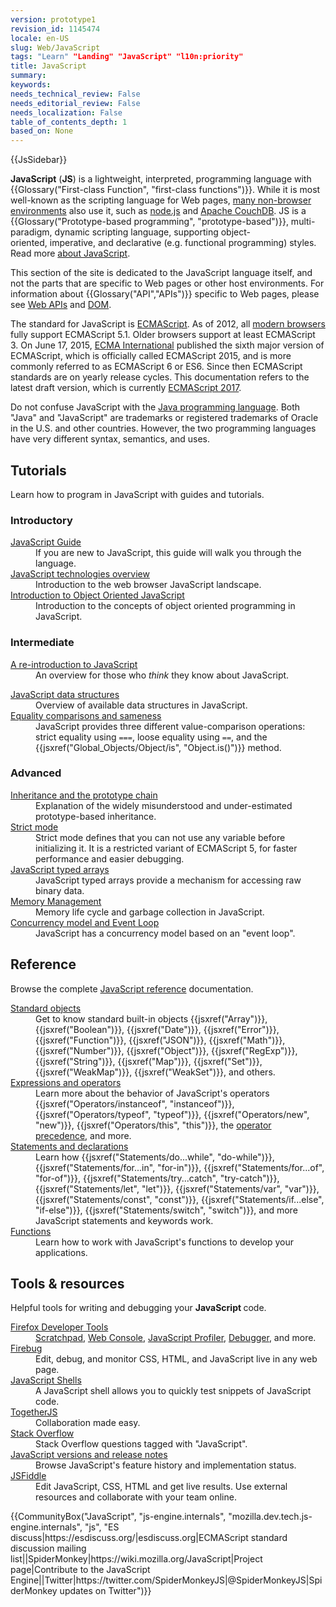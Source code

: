 ```yaml
---
version: prototype1
revision_id: 1145474
locale: en-US
slug: Web/JavaScript
tags: "Learn" "Landing" "JavaScript" "l10n:priority"
title: JavaScript
summary: 
keywords: 
needs_technical_review: False
needs_editorial_review: False
needs_localization: False
table_of_contents_depth: 1
based_on: None
---
```

<div>{{JsSidebar}}</div>

<p class="summary"><strong>JavaScript</strong> (<strong>JS</strong>) is a lightweight, interpreted, programming language with {{Glossary("First-class Function", "first-class functions")}}. While it is most well-known as the scripting language for Web pages, <a class="external" href="https://en.wikipedia.org/wiki/JavaScript#Uses_outside_Web_pages">many non-browser environments</a> also use it, such as <a class="external" href="https://nodejs.org/">node.js</a> and <a href="https://couchdb.apache.org/">Apache CouchDB</a>. JS is a {{Glossary("Prototype-based programming", "prototype-based")}}, multi-paradigm, dynamic scripting language, supporting object-oriented,&nbsp;imperative, and&nbsp;declarative (e.g.&nbsp;functional programming) styles. Read more <a href="/en-US/docs/Web/JavaScript/About_JavaScript">about JavaScript</a>.</p>

<p>This section of the site is dedicated to the JavaScript language itself, and not the parts that are specific to Web pages or other host environments. For information about {{Glossary("API","APIs")}} specific to Web pages, please see <a href="/en-US/docs/Web/API">Web APIs</a> and <a href="/en-US/docs/Glossary/DOM">DOM</a>.</p>

<p>The standard for JavaScript is <a href="/en-US/docs/Web/JavaScript/Language_Resources">ECMAScript</a>. As of 2012, all <a href="http://kangax.github.io/compat-table/es5/">modern browsers</a> fully support ECMAScript 5.1. Older browsers support at least ECMAScript 3. On June 17, 2015, <a href="http://www.ecma-international.org">ECMA International</a> published the sixth major version of ECMAScript, which is officially called ECMAScript 2015, and is more commonly referred to as ECMAScript 6 or ES6. Since then ECMAScript standards are on yearly release cycles. This documentation refers to the latest draft version, which is currently <a href="http://tc39.github.io/ecma262/">ECMAScript 2017</a>.</p>

<p>Do not confuse JavaScript with the <a href="https://en.wikipedia.org/wiki/Java_(programming_language)">Java programming language</a>. Both "Java" and "JavaScript" are trademarks or registered trademarks of Oracle in the U.S. and other countries. However, the two programming languages have very different syntax, semantics, and uses.</p>

<div class="column-container">
<div class="column-half">
<h2 id="Tutorials">Tutorials</h2>

<p>Learn how to program in JavaScript with guides and tutorials.</p>

<h3 id="Introductory">Introductory</h3>

<dl>
 <dt><a href="https://developer.mozilla.org/en-US/docs/Web/JavaScript/Guide">JavaScript Guide</a></dt>
 <dd>If you are new to JavaScript, this guide will walk you through the language.</dd>
 <dt><a href="/en-US/docs/Web/JavaScript/JavaScript_technologies_overview">JavaScript technologies overview</a></dt>
 <dd>Introduction to the web browser JavaScript landscape.</dd>
 <dt><a href="https://developer.mozilla.org/en-US/docs/Web/JavaScript/Introduction_to_Object-Oriented_JavaScript">Introduction to Object Oriented JavaScript</a></dt>
 <dd>Introduction to the concepts of object oriented programming in JavaScript.</dd>
</dl>

<h3 id="Intermediate">Intermediate</h3>

<dl>
 <dt><a href="https://developer.mozilla.org/en-US/docs/Web/JavaScript/A_re-introduction_to_JavaScript">A re-introduction to JavaScript</a></dt>
 <dd>An overview for those who <em>think</em> they know about JavaScript.</dd>
</dl>

<dl>
 <dt><a href="https://developer.mozilla.org/en-US/docs/Web/JavaScript/Data_structures">JavaScript data structures</a></dt>
 <dd>Overview of available data structures in JavaScript.</dd>
 <dt><a href="/en-US/docs/Web/JavaScript/Equality_comparisons_and_sameness">Equality comparisons and sameness</a></dt>
 <dd>JavaScript provides three different value-comparison operations: strict equality using <code>===</code>, loose equality using <code>==</code>, and the {{jsxref("Global_Objects/Object/is", "Object.is()")}} method.</dd>
</dl>

<h3 id="Advanced">Advanced</h3>

<dl>
 <dt><a href="/en-US/docs/Web/JavaScript/Inheritance_and_the_prototype_chain">Inheritance and the prototype chain</a></dt>
 <dd>Explanation of the widely misunderstood and under-estimated prototype-based inheritance.</dd>
 <dt><a href="/en-US/docs/Web/JavaScript/Reference/Strict_mode">Strict mode</a></dt>
 <dd>Strict mode defines that you can not use any variable before initializing it. It is&nbsp;a restricted variant of ECMAScript&nbsp;5, for faster performance and easier debugging.</dd>
 <dt><a href="https://developer.mozilla.org/en-US/docs/Web/JavaScript/Typed_arrays">JavaScript typed arrays</a></dt>
 <dd>JavaScript typed arrays provide a mechanism for accessing raw binary data.</dd>
 <dt><a href="https://developer.mozilla.org/en-US/docs/Web/JavaScript/Memory_Management">Memory Management</a></dt>
 <dd>Memory life cycle and garbage collection in JavaScript.</dd>
 <dt><a href="/en-US/docs/Web/JavaScript/EventLoop">Concurrency model and Event Loop</a></dt>
 <dd>JavaScript has a concurrency model based on an "event loop".</dd>
</dl>
</div>

<div class="column-half">
<h2 id="Reference">Reference</h2>

<p>Browse the complete <a href="/en-US/docs/Web/JavaScript/Reference">JavaScript reference</a> documentation.</p>

<dl>
 <dt><a href="/en-US/docs/Web/JavaScript/Reference/Global_Objects">Standard objects</a></dt>
 <dd>Get to know standard built-in objects {{jsxref("Array")}}, {{jsxref("Boolean")}}, {{jsxref("Date")}}, {{jsxref("Error")}}, {{jsxref("Function")}}, {{jsxref("JSON")}}, {{jsxref("Math")}}, {{jsxref("Number")}}, {{jsxref("Object")}}, {{jsxref("RegExp")}}, {{jsxref("String")}}, {{jsxref("Map")}}, {{jsxref("Set")}}, {{jsxref("WeakMap")}}, {{jsxref("WeakSet")}}, and others.</dd>
 <dt><a href="/en-US/docs/Web/JavaScript/Reference/Operators">Expressions and operators</a></dt>
 <dd>Learn more about the behavior of JavaScript's operators {{jsxref("Operators/instanceof", "instanceof")}}, {{jsxref("Operators/typeof", "typeof")}}, {{jsxref("Operators/new", "new")}}, {{jsxref("Operators/this", "this")}}, the <a href="/en-US/docs/Web/JavaScript/Reference/Operators/Operator_Precedence">operator precedence</a>, and more.</dd>
 <dt><a href="/en-US/docs/Web/JavaScript/Reference/Statements">Statements and declarations</a></dt>
 <dd>Learn how {{jsxref("Statements/do...while", "do-while")}}, {{jsxref("Statements/for...in", "for-in")}}, {{jsxref("Statements/for...of", "for-of")}}, {{jsxref("Statements/try...catch", "try-catch")}}, {{jsxref("Statements/let", "let")}}, {{jsxref("Statements/var", "var")}}, {{jsxref("Statements/const", "const")}}, {{jsxref("Statements/if...else", "if-else")}}, {{jsxref("Statements/switch", "switch")}}, and more JavaScript statements and keywords work.</dd>
 <dt><a href="/en-US/docs/Web/JavaScript/Reference/Functions">Functions</a></dt>
 <dd>Learn how to work with JavaScript's functions to develop your applications.</dd>
</dl>

<h2 id="Tools_resources">Tools &amp; resources</h2>

<p>Helpful tools for writing and debugging your <strong>JavaScript </strong>code.</p>

<dl>
 <dt><a href="/en-US/docs/Tools">Firefox Developer Tools</a></dt>
 <dd><a href="/en-US/docs/Tools/Scratchpad">Scratchpad</a>, <a href="/en-US/docs/Tools/Web_Console">Web Console</a>, <a href="/en-US/docs/Tools/Profiler">JavaScript Profiler</a>, <a href="/en-US/docs/Tools/Debugger">Debugger</a>, and more.</dd>
 <dt><a class="external" href="http://www.getfirebug.com/">Firebug</a></dt>
 <dd>Edit, debug, and monitor CSS, HTML, and JavaScript live in any web page.</dd>
 <dt><a href="/en-US/docs/Web/JavaScript/Shells">JavaScript Shells</a></dt>
 <dd>A JavaScript shell allows you to quickly test snippets of JavaScript code.</dd>
 <dt><a href="https://togetherjs.com/">TogetherJS</a></dt>
 <dd>Collaboration made easy.</dd>
 <dt><a href="http://stackoverflow.com/questions/tagged/javascript">Stack Overflow</a></dt>
 <dd>Stack Overflow questions tagged with "JavaScript".</dd>
 <dt><a href="/en-US/docs/Web/JavaScript/New_in_JavaScript">JavaScript versions and release notes</a></dt>
 <dd>Browse JavaScript's feature history and implementation status.</dd>
 <dt><a href="https://jsfiddle.net/">JSFiddle</a></dt>
 <dd>Edit JavaScript, CSS, HTML and get live results. Use external resources and collaborate with your team online.</dd>
</dl>
</div>
</div>

<p>{{CommunityBox("JavaScript", "js-engine.internals", "mozilla.dev.tech.js-engine.internals", "js", "ES discuss|https://esdiscuss.org/|esdiscuss.org|ECMAScript standard discussion mailing list||SpiderMonkey|https://wiki.mozilla.org/JavaScript|Project page|Contribute to the JavaScript Engine||Twitter|https://twitter.com/SpiderMonkeyJS|@SpiderMonkeyJS|SpiderMonkey updates on Twitter")}}</p>

